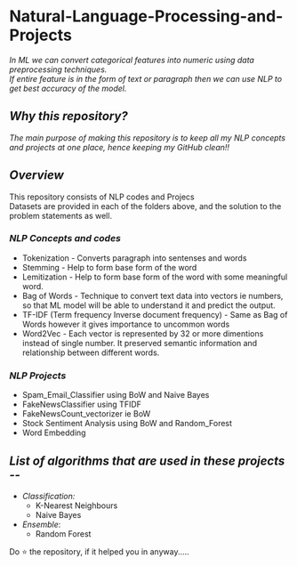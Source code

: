 # Natural-Language-Processing-and-Projects
*In ML we can convert categorical features into numeric using data preprocessing techniques.\
If entire feature is in the form of text or paragraph then we can use NLP to get best accuracy of the model.*

## *Why this repository?*
*The main purpose of making this repository is to keep all my NLP concepts and projects at one place, hence keeping my GitHub clean!!*

## *Overview*
This repository consists of NLP codes and Projecs\
Datasets are provided in each of the folders above, and the solution to the problem statements as well.
### *NLP Concepts and codes*
* Tokenization - Converts paragraph into sentenses and words
* Stemming - Help to form base form of the word
* Lemitization - Help to form base form of the word with some meaningful word.
* Bag of Words - Technique to convert text data into vectors ie numbers, so that ML model will be able to understand it and predict the output.
* TF-IDF (Term frequency Inverse document frequency) - Same as Bag of Words however it gives importance to uncommon words
* Word2Vec - Each vector is represented by 32 or more dimentions instead of single number. It preserved semantic information and relationship between different words.

### *NLP Projects*
* Spam_Email_Classifier using BoW and Naive Bayes
* FakeNewsClassifier using TFIDF
* FakeNewsCount_vectorizer ie BoW
* Stock Sentiment Analysis using BoW and Random_Forest
* Word Embedding

## *List of algorithms that are used in these projects --*
* *Classification:*
  * K-Nearest Neighbours
  * Naive Bayes
* *Ensemble*:
  * Random Forest


Do ⭐ the repository, if it helped you in anyway.....


